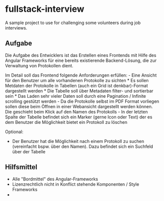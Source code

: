 # fullstack-interview
A sample project to use for challenging some volunteers during job interviews.

## Aufgabe

Die Aufgabe des Entwicklers ist das Erstellen eines Frontends mit Hilfe des Angular Frameworks für eine bereits existierende Backend-Lösung, die zur Verwaltung von Protokollen dient.

Im Detail soll das Frontend folgende Anforderungen erfüllen:
	- Eine Ansicht für den Benutzer um alle vorhandenen Protokolle zu sichten
		* Es sollen Metdaten der Protokolle in Tabellen (auch ein  Grid ist denkbar)-Format dargestellt werden
		* Die Tabelle soll über Metadaten filter- und sortierbar sein
		* Das Laden sehr vieler Daten soll durch eine Pagination / Infinite scrolling gestützt werden
	- Da die Protokolle selbst im PDF Format vorliegen sollen diese beim Öffnen in einer Webansicht dargestellt werden können.  Die geschieht beim Klick auf den Namen des Protokolls
	- In der letzten Spalte der Tabelle befindet sich ein Marker (gerne Icon oder Text) der es dem Benutzer die Möglichkeit bietet ein Protokoll zu löschen
  
  Optional:
  - Der Benutzer hat die Möglichkeit nach einem Protokoll zu suchen (vereinfacht bspw. über den Namen). Dazu befindet sich ein Suchfeld über der Tabelle
 
## Hilfsmittel

- Alle "Bordmittel" des Angular-Frameworks
- Lizenzrechtlich nicht in Konflict stehende Komponenten / Style Frameworks
-    
